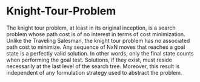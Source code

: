 # Knight-Tour-Problem
 The knight tour problem, at least in its original inception, is a search problem whose path cost is of no interest in terms of cost minimization. Unlike the Traveling Salesman, the knight tour problem has no associated path cost to minimize. Any sequence of NxN moves that reaches a goal state is a perfectly valid solution. In other words, only the final state counts when performing the goal test. Solutions, if they exist, must reside necessarily at the last level of the search tree. Moreover, this result is independent of any formulation strategy used to abstract the problem.
